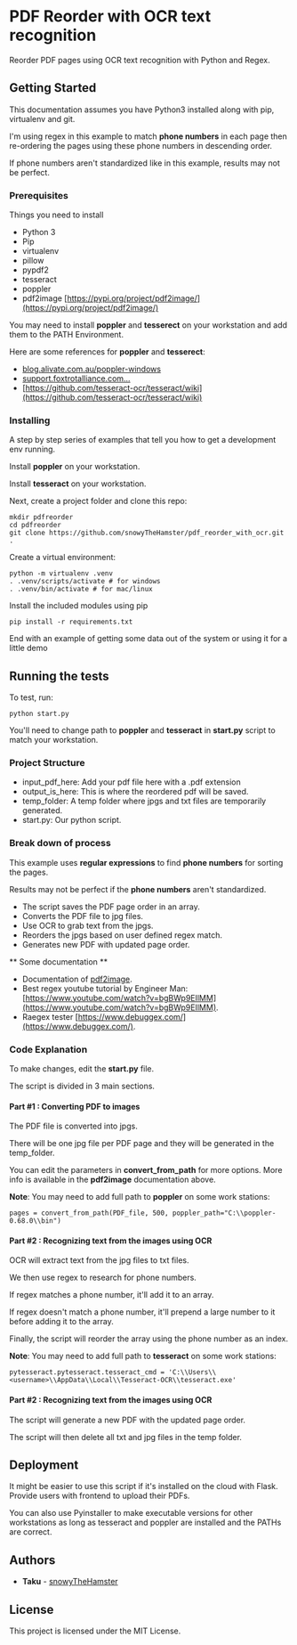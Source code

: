 # PDF Reorder with OCR text recognition

Reorder PDF pages using OCR text recognition with Python and Regex.

## Getting Started

This documentation assumes you have Python3 installed along with pip, virtualenv and git.

I'm using regex in this example to match **phone numbers** in each page then re-ordering the pages using these phone numbers in descending order.

If phone numbers aren't standardized like in this example, results may not be perfect.

### Prerequisites

Things you need to install

- Python 3
- Pip
- virtualenv
- pillow
- pypdf2
- tesseract
- poppler
- pdf2image [https://pypi.org/project/pdf2image/](https://pypi.org/project/pdf2image/)

You may need to install **poppler** and **tesserect** on your workstation and add them to the PATH Environment.

Here are some references for **poppler** and **tesserect**:

- [blog.alivate.com.au/poppler-windows](https://blog.alivate.com.au/poppler-windows)
- [support.foxtrotalliance.com...](https://support.foxtrotalliance.com/hc/en-us/articles/360025802252-How-To-Work-With-Poppler-Utility-Library-PDF-Tool)
- [https://github.com/tesseract-ocr/tesseract/wiki](https://github.com/tesseract-ocr/tesseract/wiki)

### Installing

A step by step series of examples that tell you how to get a development env running.

Install **poppler** on your workstation.

Install **tesseract** on your workstation.

Next, create a project folder and clone this repo:

```
mkdir pdfreorder
cd pdfreorder
git clone https://github.com/snowyTheHamster/pdf_reorder_with_ocr.git .
```

Create a virtual environment:

```
python -m virtualenv .venv
. .venv/scripts/activate # for windows
. .venv/bin/activate # for mac/linux
```

Install the included modules using pip

```
pip install -r requirements.txt
```

End with an example of getting some data out of the system or using it for a little demo

## Running the tests

To test, run:

```
python start.py
```

You'll need to change path to **poppler** and **tesseract** in **start.py** script to match your workstation.

### Project Structure

- input_pdf_here: Add your pdf file here with a .pdf extension
- output_is_here: This is where the reordered pdf will be saved.
- temp_folder: A temp folder where jpgs and txt files are temporarily generated.
- start.py: Our python script.

### Break down of process

This example uses **regular expressions** to find **phone numbers** for sorting the pages.

Results may not be perfect if the **phone numbers** aren't standardized.

- The script saves the PDF page order in an array.
- Converts the PDF file to jpg files.
- Use OCR to grab text from the jpgs.
- Reorders the jpgs based on user defined regex match.
- Generates new PDF with updated page order.

** Some documentation **

- Documentation of [pdf2image](https://pypi.org/project/pdf2image/).
- Best regex youtube tutorial by Engineer Man: [https://www.youtube.com/watch?v=bgBWp9EIlMM](https://www.youtube.com/watch?v=bgBWp9EIlMM).
- Raegex tester [https://www.debuggex.com/](https://www.debuggex.com/).

### Code Explanation

To make changes, edit the **start.py** file.

The script is divided in 3 main sections.
 
#### Part #1 : Converting PDF to images 

The PDF file is converted into jpgs.

There will be one jpg file per PDF page and they will be generated in the temp_folder.

You can edit the parameters in **convert_from_path** for more options. More info is available in the **pdf2image** documentation above.

**Note**: You may need to add full path to **poppler** on some work stations:

```
pages = convert_from_path(PDF_file, 500, poppler_path="C:\\poppler-0.68.0\\bin")
```

#### Part #2 : Recognizing text from the images using OCR

OCR will extract text from the jpg files to txt files.

We then use regex to research for phone numbers.

If regex matches a phone number, it'll add it to an array.

If regex doesn't match a phone number, it'll prepend a large number to it before adding it to the array. 

Finally, the script will reorder the array using the phone number as an index.

**Note**: You may need to add full path to **tesseract** on some work stations:

```
pytesseract.pytesseract.tesseract_cmd = 'C:\\Users\\<username>\\AppData\\Local\\Tesseract-OCR\\tesseract.exe'
```

#### Part #2 : Recognizing text from the images using OCR

The script will generate a new PDF with the updated page order.

The script will then delete all txt and jpg files in the temp folder.

## Deployment

It might be easier to use this script if it's installed on the cloud with Flask. Provide users with frontend to upload their PDFs.

You can also use Pyinstaller to make executable versions for other workstations as long as tesseract and poppler are installed and the PATHs are correct.

## Authors

* **Taku** - [snowyTheHamster](https://github.com/snowyTheHamster)

## License

This project is licensed under the MIT License.